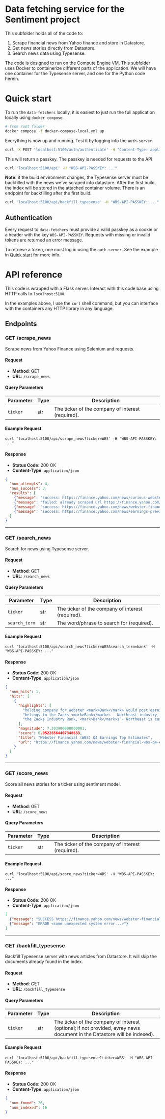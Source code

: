 # Data fetching service for the Sentiment project

This subfolder holds all of the code to:
1. Scrape financial news from Yahoo finance and store in Datastore.
2. Get news stories directly from Datastore.
3. Search news data using Typesense.

The code is designed to run on the Compute Engine VM. This subfolder uses Docker to containerize different parts of the application. We will have one container for the Typesense server, and one for the Python code herein.

# Quick start

To run the `data-fetchers` locally, it is easiest to just run the full application locally using `docker compose`.

```bash
# from root folder
docker compose -f docker-compose-local.yml up
```

Everything is now up and running. Test it by logging into the `auth-server`.
```bash
curl -X POST 'localhost:5100/auth/authenticate' -H "Content-Type: application/json" -d '{"username": "testuser": "password123"}'
```

This will return a passkey. The passkey is needed for requests to the API.
```bash
curl 'localhost:5100/api' -H "WBS-API-PASSKEY: ..."
```

**Note:** if the build environment changes, the Typesense server must be backfilled with the news we've scraped into datastore. After the first build, the index will be stored in the attached container volume. There is an endpoint for backfilling after the first build.
```bash
curl 'localhost:5100/api/backfill_typesense' -H "WBS-API-PASSKEY: ..."
```

## Authentication

Every request to `data-fetchers` must provide a valid passkey as a cookie or a header with the key `WBS-API-PASSKEY`. Requests with missing or invalid tokens are returned an error message.

To retrieve a token, one must log in using the `auth-server`. See the example in [Quick start](#quick-start) for more info.

# API reference
This code is wrapped with a Flask server. Interact with this code base using HTTP calls to `localhost:5100`. 

In the examples above, I use the `curl` shell command, but you can interface with the containers any HTTP library in any language.

## Endpoints

### GET /scrape_news

Scrape news from Yahoo Finance using Selenium and requests.

#### Request
- **Method**: GET
- **URL**: `/scrape_news`

#### Query Parameters
| Parameter    | Type   | Description                        |
|--------------|--------|------------------------------------|
| `ticker`       | str    | The ticker of the company of interest (required). |

#### Example Request
`curl 'localhost:5100/api/scrape_news?ticker=WBS' -H "WBS-API-PASSKEY: ..."`

#### Response
- **Status Code**: 200 OK
- **Content-Type**: `application/json`

```json
{
  "num_attempts": 4, 
  "num_success": 3, 
  "results": [
    {"message": "success: https://finance.yahoo.com/news/curious-webster-financial-wbs-q4-141510242.html"},
    {"message": "failed: already scraped url https://finance.yahoo.com/news/webster-financial-corporation-wbs-best-093505383.html"},
    {"message": "success: https://finance.yahoo.com/news/webster-financials-nyse-wbs-dividend-120809687.html"},
    {"message": "success: https://finance.yahoo.com/news/earnings-preview-webster-financial-wbs-150010712.html"},
  ]
}
```
---

### GET /search_news

Search for news using Typesense server.

#### Request
- **Method**: GET
- **URL**: `/search_news`

#### Query Parameters
| Parameter    | Type   | Description                        |
|--------------|--------|------------------------------------|
| `ticker`       | str    | The ticker of the company of interest (required). |
| `search_term`  | str    | The word/phrase to search for (required). |

#### Example Request
`curl 'localhost:5100/api/search_news?ticker=WBS&search_term=bank' -H "WBS-API-PASSKEY: ..."`

#### Response
- **Status Code**: 200 OK
- **Content-Type**: `application/json`

```json
{
  "num_hits": 1, 
  "hits": [
    {
      "highlights": [
        "holding company for Webster <mark>Bank</mark> would post earnings of",
        "belongs to the Zacks <mark>Bank</mark>s - Northeast industry, posted revenues",
        "the Zacks Industry Rank, <mark>Bank</mark>s - Northeast is currently in"
      ],
      "magnitude": 7.303900000000001,
      "score": 0.05226564407348633,
      "title": "Webster Financial (WBS) Q4 Earnings Top Estimates",
      "url": "https://finance.yahoo.com/news/webster-financial-wbs-q4-earnings-134004111.html"
    }
  ]
}
```
---

### GET /score_news

Score all news stories for a ticker using sentiment model.

#### Request
- **Method**: GET
- **URL**: `/score_news`

#### Query Parameters
| Parameter    | Type   | Description                        |
|--------------|--------|------------------------------------|
| `ticker`       | str    | The ticker of the company of interest (required). |

#### Example Request
`curl 'localhost:5100/api/score_news?ticker=WBS' -H "WBS-API-PASSKEY: ..."`

#### Response
- **Status Code**: 200 OK
- **Content-Type**: `application/json`

```json
[
  {"message": "SUCCESS https://finance.yahoo.com/news/webster-financial-wbs-q4-earnings-134004111.html score: 0.05226564407348633 magnitude: 7.303900000000001"},
  {"message": "ERROR <some unexpected system error...>"}
]
```
---

### GET /backfill_typesense

Backfill Typesense server with news articles from Datastore. It will skip the documents already found in the index.

#### Request
- **Method**: GET
- **URL**: `/backfill_typesense`

#### Query Parameters
| Parameter    | Type   | Description                        |
|--------------|--------|------------------------------------|
| `ticker`       | str    | The ticker of the company of interest (optional; if not provided, evrey news document in the Datastore will be indexed). |

#### Example Request
`curl 'localhost:5100/api/backfill_typesense?ticker=WBS' -H "WBS-API-PASSKEY: ..."`

#### Response
- **Status Code**: 200 OK
- **Content-Type**: `application/json`

```json
{
  "num_found": 26,
  "num_indexed": 16
}
```